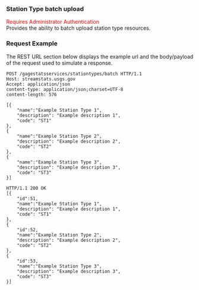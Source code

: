 ### Station Type batch upload
<span style="color:red">Requires Administrator Authentication</span>  
Provides the ability to batch upload station type resources.

### Request Example
The REST URL section below displays the example url and the body/payload of the request used to simulate a response.

```
POST /gagestatsservices/stationtypes/batch HTTP/1.1
Host: streamstats.usgs.gov
Accept: application/json
content-type: application/json;charset=UTF-8
content-length: 576

[{
    "name":"Example Station Type 1",
    "description": "Example description 1",
    "code": "ST1"
},
{
    "name":"Example Station Type 2",
    "description": "Example description 2",
    "code": "ST2"
},
{
    "name":"Example Station Type 3",
    "description": "Example description 3",
    "code": "ST3"
}]
```

```
HTTP/1.1 200 OK
[{
	"id":51,
    "name":"Example Station Type 1",
    "description": "Example description 1",
    "code": "ST1"
},
{
	"id":52,
    "name":"Example Station Type 2",
    "description": "Example description 2",
    "code": "ST2"
},
{
	"id":53,
    "name":"Example Station Type 3",
    "description": "Example description 3",
    "code": "ST3"
}]
```
